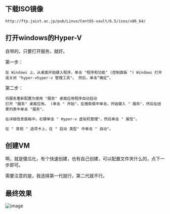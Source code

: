 ## 下载ISO镜像
```
http://ftp.jaist.ac.jp/pub/Linux/CentOS-vault/6.5/isos/x86_64/
```

## 打开windows的Hyper-V
自带的，只要打开服务，就好。


第一步：
```
在 Windows 上，从桌面开始键入程序，单击 "程序和功能" (控制面板 ") Windows 打开或关闭 "hyper-vhyper-v 管理工具"。 然后，单击“确定”。
```

第二步：
```
将服务重新配置为使用 "服务" 桌面应用程序自动启动
打开 "服务" 桌面应用。 (单击 " 开始"，在搜索框中单击，开始键入 " 服务"，然后在结果列表中单击 "服务"。

在详细信息窗格中，右键单击 " Hyper-v 虚拟机管理"，然后单击 " 属性"。

在 " 常规 " 选项卡上，在 " 启动 类型" 中单击 " 自动"。
```

## 创建VM
啊，就是傻瓜化，有个快速创建，也有自己创建，可以配置文件夹什么的，点下一步即可。

需要注意的是，我选择第一代就行，第二代就不行。


## 最终效果

![image](https://user-images.githubusercontent.com/6395350/187237156-c9a7d99c-375f-4f87-a93c-ff5bcf272c89.png)

